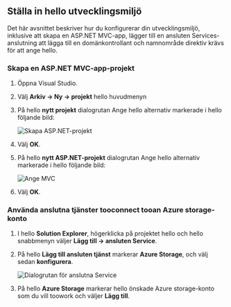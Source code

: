 ## <a name="set-up-hello-development-environment"></a>Ställa in hello utvecklingsmiljö

Det här avsnittet beskriver hur du konfigurerar din utvecklingsmiljö, inklusive att skapa en ASP.NET MVC-app, lägger till en ansluten Services-anslutning att lägga till en domänkontrollant och namnområde direktiv krävs för att ange hello.

### <a name="create-an-aspnet-mvc-app-project"></a>Skapa en ASP.NET MVC-app-projekt

1. Öppna Visual Studio.

1. Välj **Arkiv -> Ny -> projekt** hello huvudmenyn

1. På hello **nytt projekt** dialogrutan Ange hello alternativ markerade i hello följande bild:

    ![Skapa ASP.NET-projekt](./media/vs-storage-aspnet-getting-started-setup-dev-env/vs-storage-aspnet-getting-started-setup-dev-env-1.png)

1. Välj **OK**.

1. På hello **nytt ASP.NET-projekt** dialogrutan Ange hello alternativ markerade i hello följande bild:

    ![Ange MVC](./media/vs-storage-aspnet-getting-started-setup-dev-env/vs-storage-aspnet-getting-started-setup-dev-env-2.png)

1. Välj **OK**.

### <a name="use-connected-services-tooconnect-tooan-azure-storage-account"></a>Använda anslutna tjänster tooconnect tooan Azure storage-konto

1. I hello **Solution Explorer**, högerklicka på projektet hello och hello snabbmenyn väljer **Lägg till -> ansluten Service**.

1. På hello **Lägg till ansluten tjänst** markerar **Azure Storage**, och välj sedan **konfigurera**.

    ![Dialogrutan för anslutna Service](./media/vs-storage-aspnet-getting-started-setup-dev-env/vs-storage-aspnet-getting-started-setup-dev-env-3.png)

1. På hello **Azure Storage** markerar hello önskade Azure storage-konto som du vill toowork och väljer **Lägg till**.
